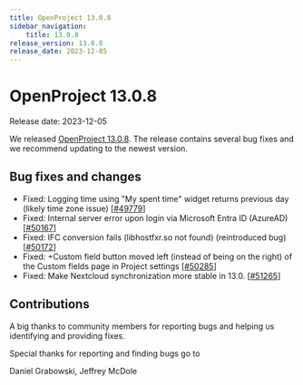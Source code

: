 ```yaml
---
title: OpenProject 13.0.8
sidebar_navigation:
    title: 13.0.8
release_version: 13.0.8
release_date: 2023-12-05
---
```


# OpenProject 13.0.8

Release date: 2023-12-05

We released [OpenProject 13.0.8](https://community.openproject.org/versions/1942).
The release contains several bug fixes and we recommend updating to the newest version.

<!--more-->
## Bug fixes and changes

- Fixed: Logging time using "My spent time" widget returns previous day (likely time zone issue) \[[#49779](https://community.openproject.org/wp/49779)\]
- Fixed: Internal server error upon login via Microsoft Entra ID (AzureAD) \[[#50167](https://community.openproject.org/wp/50167)\]
- Fixed: IFC conversion fails (libhostfxr.so not found) (reintroduced bug) \[[#50172](https://community.openproject.org/wp/50172)\]
- Fixed: +Custom field button moved left (instead of being on the right) of the Custom fields page in Project settings \[[#50285](https://community.openproject.org/wp/50285)\]
- Fixed: Make Nextcloud synchronization more stable in 13.0. \[[#51265](https://community.openproject.org/wp/51265)\]

## Contributions
A big thanks to community members for reporting bugs and helping us identifying and providing fixes.

Special thanks for reporting and finding bugs go to

Daniel Grabowski, Jeffrey McDole
